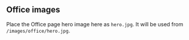 Office images
-------------

Place the Office page hero image here as `hero.jpg`. It will be used from `/images/office/hero.jpg`.



